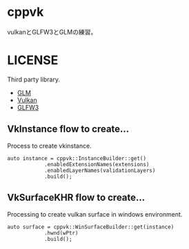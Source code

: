 # cppvk
vulkanとGLFW3とGLMの練習。

# LICENSE
Third party library.
- [GLM](https://github.com/g-truc/glm/blob/master/copying.txt)
- [Vulkan](https://github.com/SaschaWillems/Vulkan/blob/master/LICENSE.md)
- [GLFW3](https://www.glfw.org/license)

## VkInstance flow to create...
Process to create vkinstance.
```
auto instance = cppvk::InstanceBuilder::get()
			.enabledExtensionNames(extensions)
			.enabledLayerNames(validationLayers)
			.build();
```

## VkSurfaceKHR flow to create...
Processing to create vulkan surface in windows environment.
```
auto surface = cppvk::WinSurfaceBuilder::get(instance)
		    .hwnd(wPtr)
		    .build();
```


## 